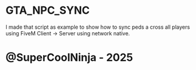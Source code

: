 # GTA_NPC_SYNC
I made that script as example to show how to sync peds a cross all players using FiveM Client -> Server using network native.


# @SuperCoolNinja - 2025
